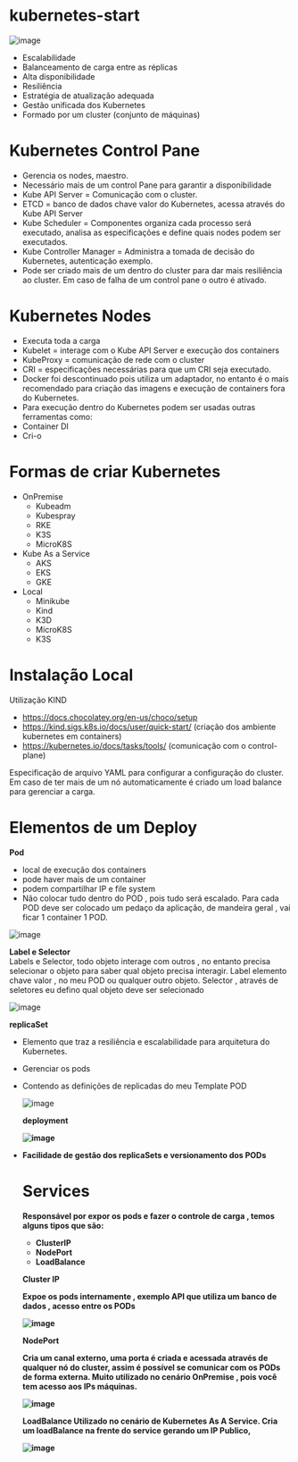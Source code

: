 # kubernetes-start

![image](https://user-images.githubusercontent.com/12244452/135544523-867a9838-81d3-4f9d-afb0-fe33c300b209.png)


- Escalabilidade
- Balanceamento de carga entre as réplicas
- Alta disponibilidade
- Resiliência
- Estratégia de atualização adequada
- Gestão unificada dos Kubernetes
- Formado por um cluster (conjunto de máquinas)

# Kubernetes Control Pane
- Gerencia os nodes, maestro.
- Necessário mais de um control Pane para garantir a disponibilidade
- Kube API Server = Comunicação com o cluster.
- ETCD = banco de dados chave valor do Kubernetes, acessa através do Kube API Server
- Kube Scheduler = Componentes organiza cada processo será executado, analisa as especificações e define quais nodes podem ser executados.
- Kube Controller Manager = Administra a tomada de decisão do Kubernetes, autenticação exemplo.
- Pode ser criado mais de um dentro do cluster para dar mais resiliência ao cluster. Em caso de falha de um control pane o outro é ativado.

# Kubernetes Nodes
- Executa toda a carga
- Kubelet = interage com o Kube API Server e execução dos containers
- KubeProxy = comunicação de rede com o cluster
- CRI = especificações necessárias para que um CRI seja executado.
- Docker foi descontinuado pois utiliza um adaptador, no entanto é o mais recomendado para criação das imagens e execução de containers fora do Kubernetes.
- Para execução dentro do Kubernetes podem ser usadas outras ferramentas como:
- Container DI
- Cri-o

# Formas de criar Kubernetes
- OnPremise
  - Kubeadm
  - Kubespray
  - RKE
  - K3S
  - MicroK8S
- Kube As a Service
  - AKS
  - EKS
  - GKE
- Local
  - Minikube
  - Kind
  - K3D
  - MicroK8S
  - K3S


# Instalação Local

Utilização KIND 
- https://docs.chocolatey.org/en-us/choco/setup
- https://kind.sigs.k8s.io/docs/user/quick-start/ (criação dos ambiente kubernetes em containers)
- https://kubernetes.io/docs/tasks/tools/   (comunicação com o control-plane)

Especificação de arquivo YAML para configurar a configuração do cluster. Em caso de ter mais de um nó automaticamente é criado um load balance para gerenciar a carga.

# Elementos de um Deploy 
<b>Pod </b>
- local de execução dos containers
- pode haver mais de um container
- podem compartilhar IP e file system
- Não colocar tudo dentro do POD , pois tudo será escalado. Para cada POD deve ser colocado um pedaço da aplicação, de mandeira geral , vai ficar 1 container 1 POD.

![image](https://user-images.githubusercontent.com/12244452/135544728-8ccc3c35-8303-4895-9631-4fe1d708e958.png)

<b> Label e Selector </b><br>
Labels e Selector, todo objeto interage com outros , no entanto precisa selecionar o objeto para saber qual objeto precisa interagir. Label elemento chave valor , no meu POD ou qualquer outro objeto. Selector , através de seletores eu defino qual objeto deve ser selecionado

![image](https://user-images.githubusercontent.com/12244452/135544774-d868b720-88eb-4c7f-b89f-65f447959a07.png)

<b> replicaSet </b> 

- Elemento que traz a resiliência e escalabilidade para arquitetura do Kubernetes.
- Gerenciar os pods
- Contendo as definições de replicadas do meu Template POD
  
  ![image](https://user-images.githubusercontent.com/12244452/135544993-16a39a27-b7f7-48d3-9365-f4b2d31c95f6.png)

  <b> deployment <b> 

  ![image](https://user-images.githubusercontent.com/12244452/135546637-7e0faf62-9c6a-41c5-990d-6bc1f54f39e5.png)

- Facilidade de gestão dos replicaSets e versionamento dos PODs
  
  # Services
  
  Responsável por expor os pods e fazer o controle de carga , temos alguns tipos  que são:
  
  - ClusterIP
  - NodePort
  - LoadBalance

  <b>Cluster IP</b>
  
  Expoe os pods internamente , exemplo API que utiliza um banco de dados , acesso entre os PODs
  
  ![image](https://user-images.githubusercontent.com/12244452/135695937-6ccf1ac0-9557-4e2b-8b94-2684ed7a5687.png)

  
  <b>NodePort </b>
  
  Cria um canal externo, uma porta é criada e acessada através de qualquer nó do cluster, assim é possível se comunicar com os PODs de forma externa. Muito utilizado no cenário OnPremise , pois você tem acesso aos IPs máquinas.
  
  ![image](https://user-images.githubusercontent.com/12244452/135695972-18fa6280-162d-426e-84ec-b0d57e10af9d.png)
  
  <b>LoadBalance </b>
  Utilizado no cenário de Kubernetes As A Service.
  Cria um loadBalance na frente do service gerando um IP Publico, 
  
  ![image](https://user-images.githubusercontent.com/12244452/135696136-b85d36b7-b614-4062-bba4-1dffc305f6a1.png)


  
